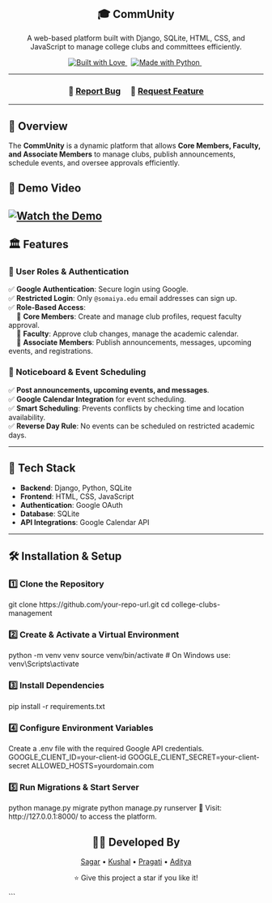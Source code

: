 <h2 align="center">
  🎓 CommUnity
</h2>

<p align="center">
  A web-based platform built with Django, SQLite, HTML, CSS, and JavaScript to manage college clubs and committees efficiently.
</p>

<p align="center">
  <a href="https://forthebadge.com">
    <img src="https://forthebadge.com/images/badges/built-with-love.svg" alt="Built with Love" />
  </a> &nbsp;
  <a href="https://forthebadge.com">
    <img src="https://forthebadge.com/images/badges/made-with-python.svg" alt="Made with Python" />
  </a> &nbsp;
</p>

---
<h3 align="center">
    🔹
    <a href="https://github.com/kushal-s0/CommUnity/issues">Report Bug</a> &nbsp; &nbsp;
    🔹
    <a href="https://github.com/kushal-s0/CommUnity/issues">Request Feature</a>
</h3>

---

## 🌟 Overview
The **CommUnity** is a dynamic platform that allows **Core Members, Faculty, and Associate Members** to manage clubs, publish announcements, schedule events, and oversee approvals efficiently.

## 🎥 Demo Video

[![Watch the Demo](https://img.shields.io/badge/▶-Watch%20Demo-red)](https://drive.google.com/file/d/1gnXLSHoTurimSiFqCFEbPClosUyVyl-U/view?usp=sharing)
---

## 🏛️ Features

### 👥 User Roles & Authentication
✅ **Google Authentication**: Secure login using Google.  
✅ **Restricted Login**: Only `@somaiya.edu` email addresses can sign up.  
✅ **Role-Based Access**:  
&nbsp;&nbsp;&nbsp;&nbsp;📌 **Core Members**: Create and manage club profiles, request faculty approval.  
&nbsp;&nbsp;&nbsp;&nbsp;📌 **Faculty**: Approve club changes, manage the academic calendar.  
&nbsp;&nbsp;&nbsp;&nbsp;📌 **Associate Members**: Publish announcements, messages, upcoming events, and registrations.  

### 📢 Noticeboard & Event Scheduling
✅ **Post announcements, upcoming events, and messages**.  
✅ **Google Calendar Integration** for event scheduling.  
✅ **Smart Scheduling**: Prevents conflicts by checking time and location availability.  
✅ **Reverse Day Rule**: No events can be scheduled on restricted academic days.  

---

## 🚀 Tech Stack
- **Backend**: Django, Python, SQLite
- **Frontend**: HTML, CSS, JavaScript
- **Authentication**: Google OAuth
- **Database**: SQLite
- **API Integrations**: Google Calendar API

---

## 🛠 Installation & Setup

<h3>1️⃣ Clone the Repository</h3>
git clone https://github.com/your-repo-url.git
cd college-clubs-management

<h3>2️⃣ Create & Activate a Virtual Environment</h3>
python -m venv venv
source venv/bin/activate  # On Windows use: venv\Scripts\activate

<h3>3️⃣ Install Dependencies</h3>
pip install -r requirements.txt

<h3>4️⃣ Configure Environment Variables</h3>
Create a .env file with the required Google API credentials.
GOOGLE_CLIENT_ID=your-client-id
GOOGLE_CLIENT_SECRET=your-client-secret
ALLOWED_HOSTS=yourdomain.com

<h3>5️⃣ Run Migrations & Start Server</h3>
python manage.py migrate
python manage.py runserver
🚀 Visit: http://127.0.0.1:8000/ to access the platform.

<h2 align="center">👨‍💻 Developed By</h2> <p align="center"> <a href="https://github.com/Sagar-Shetty0804">Sagar</a> • <a href="https://github.com/kushal-s0">Kushal</a> • <a href="https://github.com/pTIWARI-20">Pragati</a> • <a href="https://github.com/aditya-s27">Aditya</a> </p> <p align="center"> ⭐ Give this project a star if you like it! </p> ```

